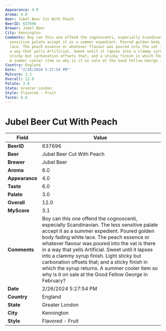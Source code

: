 ```yaml
---
Appearance: 4.0
Aroma: 6.0
Beer: Jubel Beer Cut With Peach
BeerID: 637696
Brewer: Jubel Beer
City: Kennington
Comments: Boy can this one offend the cognoscenti, especially Scandinavian. The less
  sensitive palate accept it as a summer expedient. Poured golden body fading white
  lace. The peach essence or whatever flavour was poured into the vat is there in
  a way that yells Artificial. Sweet until it lapses into a clammy syrup finish. Light
  sticky but carbonation offsets that; and a sticky finish in which the syrup returns.
  A summer cooler item so why is it on sale at the Good Fellow George in February?
Country: England
Date: '"2/26/2024 5:27:54 PM"'
MyScore: 3.1
Overall: 12.0
Palate: 3.0
State: Greater London
Style: Flavored - Fruit
Taste: 6.0
---
```


# Jubel Beer Cut With Peach

| Field         | Value |
|---------------|-------|
| **BeerID** | 637696 |
| **Beer** | Jubel Beer Cut With Peach |
| **Brewer** | Jubel Beer |
| **Aroma** | 6.0 |
| **Appearance** | 4.0 |
| **Taste** | 6.0 |
| **Palate** | 3.0 |
| **Overall** | 12.0 |
| **MyScore** | 3.1 |
| **Comments** | Boy can this one offend the cognoscenti, especially Scandinavian. The less sensitive palate accept it as a summer expedient. Poured golden body fading white lace. The peach essence or whatever flavour was poured into the vat is there in a way that yells Artificial. Sweet until it lapses into a clammy syrup finish. Light sticky but carbonation offsets that; and a sticky finish in which the syrup returns. A summer cooler item so why is it on sale at the Good Fellow George in February? |
| **Date** | 2/26/2024 5:27:54 PM |
| **Country** | England |
| **State** | Greater London |
| **City** | Kennington |
| **Style** | Flavored - Fruit |
